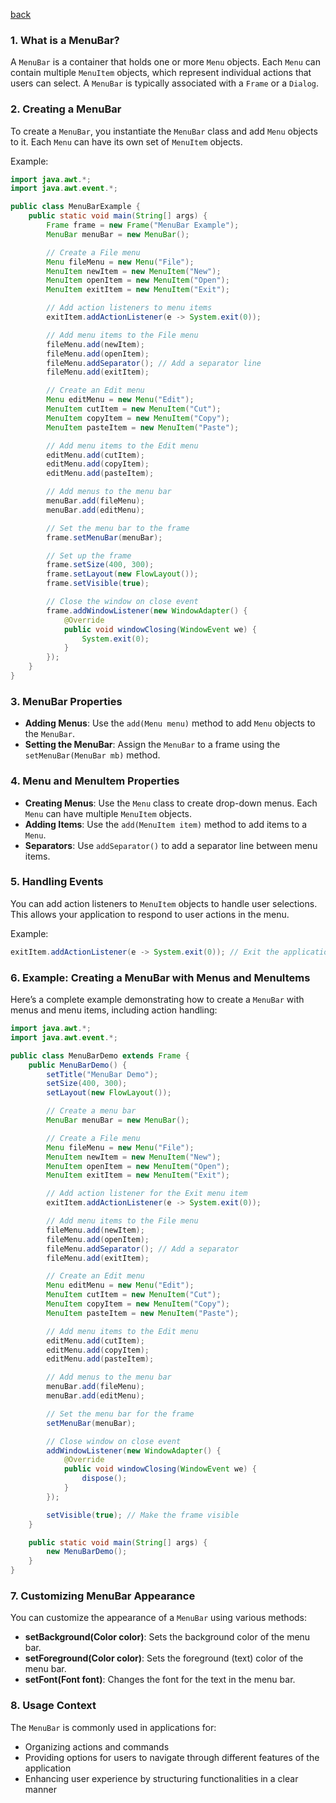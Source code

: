 [back](main.md)
### 1. **What is a MenuBar?**
A `MenuBar` is a container that holds one or more `Menu` objects. Each `Menu` can contain multiple `MenuItem` objects, which represent individual actions that users can select. A `MenuBar` is typically associated with a `Frame` or a `Dialog`.

### 2. **Creating a MenuBar**
To create a `MenuBar`, you instantiate the `MenuBar` class and add `Menu` objects to it. Each `Menu` can have its own set of `MenuItem` objects.

Example:
```java
import java.awt.*;
import java.awt.event.*;

public class MenuBarExample {
    public static void main(String[] args) {
        Frame frame = new Frame("MenuBar Example");
        MenuBar menuBar = new MenuBar();

        // Create a File menu
        Menu fileMenu = new Menu("File");
        MenuItem newItem = new MenuItem("New");
        MenuItem openItem = new MenuItem("Open");
        MenuItem exitItem = new MenuItem("Exit");

        // Add action listeners to menu items
        exitItem.addActionListener(e -> System.exit(0));

        // Add menu items to the File menu
        fileMenu.add(newItem);
        fileMenu.add(openItem);
        fileMenu.addSeparator(); // Add a separator line
        fileMenu.add(exitItem);

        // Create an Edit menu
        Menu editMenu = new Menu("Edit");
        MenuItem cutItem = new MenuItem("Cut");
        MenuItem copyItem = new MenuItem("Copy");
        MenuItem pasteItem = new MenuItem("Paste");

        // Add menu items to the Edit menu
        editMenu.add(cutItem);
        editMenu.add(copyItem);
        editMenu.add(pasteItem);

        // Add menus to the menu bar
        menuBar.add(fileMenu);
        menuBar.add(editMenu);

        // Set the menu bar to the frame
        frame.setMenuBar(menuBar);

        // Set up the frame
        frame.setSize(400, 300);
        frame.setLayout(new FlowLayout());
        frame.setVisible(true);

        // Close the window on close event
        frame.addWindowListener(new WindowAdapter() {
            @Override
            public void windowClosing(WindowEvent we) {
                System.exit(0);
            }
        });
    }
}
```

### 3. **MenuBar Properties**
- **Adding Menus**: Use the `add(Menu menu)` method to add `Menu` objects to the `MenuBar`.
- **Setting the MenuBar**: Assign the `MenuBar` to a frame using the `setMenuBar(MenuBar mb)` method.

### 4. **Menu and MenuItem Properties**
- **Creating Menus**: Use the `Menu` class to create drop-down menus. Each `Menu` can have multiple `MenuItem` objects.
- **Adding Items**: Use the `add(MenuItem item)` method to add items to a `Menu`.
- **Separators**: Use `addSeparator()` to add a separator line between menu items.

### 5. **Handling Events**
You can add action listeners to `MenuItem` objects to handle user selections. This allows your application to respond to user actions in the menu.

Example:
```java
exitItem.addActionListener(e -> System.exit(0)); // Exit the application
```

### 6. **Example: Creating a MenuBar with Menus and MenuItems**
Here’s a complete example demonstrating how to create a `MenuBar` with menus and menu items, including action handling:

```java
import java.awt.*;
import java.awt.event.*;

public class MenuBarDemo extends Frame {
    public MenuBarDemo() {
        setTitle("MenuBar Demo");
        setSize(400, 300);
        setLayout(new FlowLayout());

        // Create a menu bar
        MenuBar menuBar = new MenuBar();

        // Create a File menu
        Menu fileMenu = new Menu("File");
        MenuItem newItem = new MenuItem("New");
        MenuItem openItem = new MenuItem("Open");
        MenuItem exitItem = new MenuItem("Exit");

        // Add action listener for the Exit menu item
        exitItem.addActionListener(e -> System.exit(0));

        // Add menu items to the File menu
        fileMenu.add(newItem);
        fileMenu.add(openItem);
        fileMenu.addSeparator(); // Add a separator
        fileMenu.add(exitItem);

        // Create an Edit menu
        Menu editMenu = new Menu("Edit");
        MenuItem cutItem = new MenuItem("Cut");
        MenuItem copyItem = new MenuItem("Copy");
        MenuItem pasteItem = new MenuItem("Paste");

        // Add menu items to the Edit menu
        editMenu.add(cutItem);
        editMenu.add(copyItem);
        editMenu.add(pasteItem);

        // Add menus to the menu bar
        menuBar.add(fileMenu);
        menuBar.add(editMenu);

        // Set the menu bar for the frame
        setMenuBar(menuBar);

        // Close window on close event
        addWindowListener(new WindowAdapter() {
            @Override
            public void windowClosing(WindowEvent we) {
                dispose();
            }
        });

        setVisible(true); // Make the frame visible
    }

    public static void main(String[] args) {
        new MenuBarDemo();
    }
}
```

### 7. **Customizing MenuBar Appearance**
You can customize the appearance of a `MenuBar` using various methods:
- **setBackground(Color color)**: Sets the background color of the menu bar.
- **setForeground(Color color)**: Sets the foreground (text) color of the menu bar.
- **setFont(Font font)**: Changes the font for the text in the menu bar.

### 8. **Usage Context**
The `MenuBar` is commonly used in applications for:
- Organizing actions and commands
- Providing options for users to navigate through different features of the application
- Enhancing user experience by structuring functionalities in a clear manner